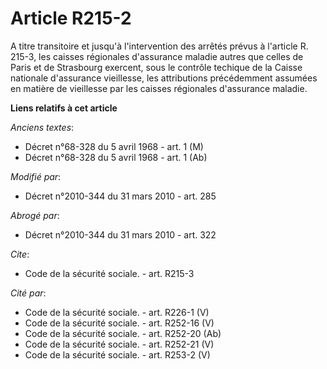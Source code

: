 # Article R215-2

A titre transitoire et jusqu'à l'intervention des arrêtés prévus à l'article R. 215-3, les caisses régionales d'assurance
maladie autres que celles de Paris et de Strasbourg exercent, sous le contrôle techique de la Caisse nationale d'assurance
vieillesse, les attributions précédemment assumées en matière de vieillesse par les caisses régionales d'assurance maladie.

**Liens relatifs à cet article**

_Anciens textes_:

  - Décret n°68-328 du 5 avril 1968 - art. 1 (M)
  - Décret n°68-328 du 5 avril 1968 - art. 1 (Ab)

_Modifié par_:

  - Décret n°2010-344 du 31 mars 2010 - art. 285

_Abrogé par_:

  - Décret n°2010-344 du 31 mars 2010 - art. 322

_Cite_:

  - Code de la sécurité sociale. - art. R215-3

_Cité par_:

  - Code de la sécurité sociale. - art. R226-1 (V)
  - Code de la sécurité sociale. - art. R252-16 (V)
  - Code de la sécurité sociale. - art. R252-20 (Ab)
  - Code de la sécurité sociale. - art. R252-21 (V)
  - Code de la sécurité sociale. - art. R253-2 (V)
